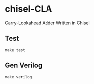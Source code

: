 # chisel-CLA 

Carry-Lookahead Adder Written in Chisel 


## Test
```
make test
```

## Gen Verilog
```
make verilog
```

